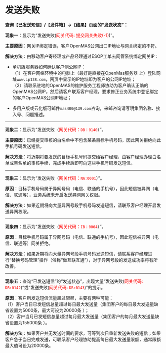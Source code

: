 # 发送失败

**查询【已发送短信】/【发件箱】→【结果】页面的“发送状态”：**

**现象一**：显示为“发送失败(<font color=red>网关代码: 提交网关失败(-1)</font>)”。 

**主要原因**：网关IP绑定错误，客户OpenMAS公网出口IP地址与网关绑定的不符。

**解决方法**：由移动客户寄经理或产品经理通过ESOP工单去网管系统绑定网关IP：
* 单机版服务器如何确认客户侧公网IP：  
（1）在客户网络环境中的电脑上（最好是直接在OpenMas服务器 上）登陆网址`www.ip138.com`，网页中显示的IP地址即为客户的公网IP地址；    
（2）请联系驻地的OpenMAS的维护服务工程师协助为客户确认正确的OpenMAS公网IP，然后请客户联系客户经理，要求修正业务系统中登记绑定的客户OpenMAS公网IP地址；

* 多用户版或云化版可邮件`mas400@139.com`咨询，来邮咨询请写明集团名称、接入号、问题描述。

---
**现象二**：显示为“发送失败（<font color=red>网关代码：`DB：0140`</font>）”。

**主要原因**：已经提交审核的白名单中不包含某条目标手机号码，因此网关拒绝向此手机号码发送短信。

**解决方法**：将近期将要发送的目标手机号码提交给客户经理，由客户经理办理白名单或黑名单的审核手续，完成手续后即可向这些手机号码发送短信。

---
**现象三**：显示为“发送失败（<font color=red>网关代码：`NA:0001`</font>）”。
 
**原因**：目标手机号码属于异网号码（电信、联通的手机号），因此短信被异网（电信、联通等），业务系统未开启发送异网网关权限。

**解决方法**：如果近期将向大量异网号段手机号码发送短信，请联系客户经理开启发送异网权限。

---
**现象四**：显示为“发送失败（<font color=red>网关代码：`IB：0064`</font>）”。
 
**原因**：目标手机号码属于异网号码（电信、联通的手机号），因此短信被异网（电信、联通等）网关拒绝。

**解决方法**：如果近期将向大量异网号段手机号码发送短信，请联系客户经理进行“替换号码管理”操作（俗称“做互联互通”），对于异网号段的发送成功率将有所改善。

---
**现象五**：查询“已发送短信”的“发送状态”，出现大量“发送失败(<font color=red>网关代码: `DB:0142`</font>)”或“发送失败(<font color=red>网关代码: `DB:0143`</font>)”的提示。
 
**原因**：客户所发送短信流量超过限额，主要有两种可能：  
（1）客户当日已发短信总量超过每日最大发送量（集团客户的每日最大发送量缺省设置为5000条，最大可设为20000条 ）；  
（2）客户当月已发短信总量超过每月最大发送量（集团客户的每月最大发送量缺省设置为155000条 ）。 

**解决方法**：如果客户并无发送时间的要求，可等到次日重新发送失败的短信；如果客户急于当日完成发送，可联系客户经理协助提高每日最大发送量限额，通常限额最大值可设为20000条。
